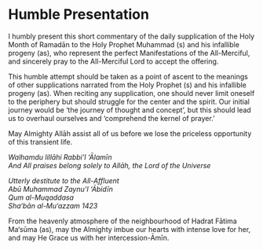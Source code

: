 Humble Presentation
===================

I humbly present this short commentary of the daily supplication of the
Holy Month of Ramadān to the Holy Prophet Muhammad (s) and his
infallible progeny (as), who represent the perfect Manifestations of the
All-Merciful, and sincerely pray to the All-Merciful Lord to accept the
offering.

This humble attempt should be taken as a point of ascent to the meanings
of other supplications narrated from the Holy Prophet (s) and his
infallible progeny (as). When reciting any supplication, one should
never limit oneself to the periphery but should struggle for the center
and the spirit. Our initial journey would be ‘the journey of thought and
concept’, but this should lead us to overhaul ourselves and ‘comprehend
the kernel of prayer.’

May Almighty Allāh assist all of us before we lose the priceless
opportunity of this transient life.

*Walhamdu lillāhi Rabbi’l ‘Ālamīn*  
*And All praises belong solely to Allāh, the Lord of the Universe*

*Utterly destitute to the All-Affluent*  
*Abū Muhammad Zaynu’l ‘Ābidīn*  
*Qum al-Muqaddasa*  
*Sha‘bān al-Mu‘azzam 1423*

From the heavenly atmosphere of the neighbourhood of Hadrat Fātima
Ma‘sūma (as), may the Almighty imbue our hearts with intense love for
her, and may He Grace us with her intercession-Āmīn.


